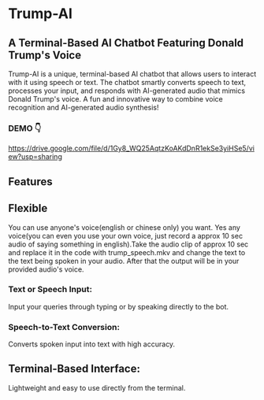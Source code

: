 # Trump-AI

## A Terminal-Based AI Chatbot Featuring Donald Trump's Voice

Trump-AI is a unique, terminal-based AI chatbot that allows users to interact with it using speech or text. The chatbot smartly converts speech to text, processes your input, and responds with AI-generated audio that mimics Donald Trump's voice. A fun and innovative way to combine voice recognition and AI-generated audio synthesis!

### DEMO 👇
https://drive.google.com/file/d/1Gy8_WQ25AqtzKoAKdDnR1ekSe3yiHSe5/view?usp=sharing

## Features

## Flexible
  You can use anyone's voice(english or chinese only) you want. Yes any voice(you can even you use your own voice, just record a approx 10 sec audio of saying something in english).Take the audio clip of approx 10 sec and replace it in the code with trump_speech.mkv and change the text to the text being spoken in your audio. After that the output will be in your provided audio's voice. 
  
### Text or Speech Input:
  Input your queries through typing or by speaking directly to the bot.
  
### Speech-to-Text Conversion:
  Converts spoken input into text with high accuracy.

## Terminal-Based Interface:
  Lightweight and easy to use directly from the terminal.
